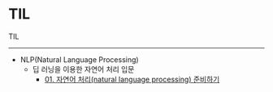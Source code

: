 # TIL
TIL

***

* NLP(Natural Language Processing)
  + 딥 러닝을 이용한 자연어 처리 입문
    - [01. 자연어 처리(natural language processing) 준비하기](https://github.com/p-chanmin/TIL/blob/main/NLP/01.%20%EC%9E%90%EC%97%B0%EC%96%B4%20%EC%B2%98%EB%A6%AC(natural%20language%20processing)%20%EC%A4%80%EB%B9%84%ED%95%98%EA%B8%B0.md)

